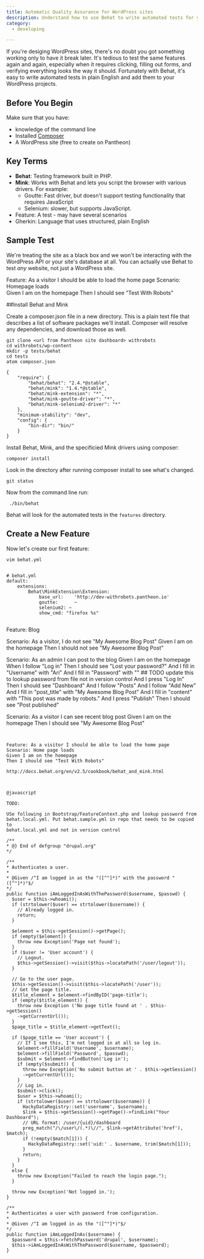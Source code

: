 ```yaml
---
title: Automatic Quality Assurance for WordPress sites
description: Understand how to use Behat to write automated tests for your WordPress sites. 
category:
  - developing

---
```


If you're desiging WordPress sites, there's no doubt you got something working only to have it break later. It's tedious to test the same features again and again, especially when it requires clicking, filling out forms, and verifying everything looks the way it should. Fortunately with Behat, it's easy to write automated tests in plain English and add them to your WordPress projects.

## Before You Begin
Make sure that you have:
* knowledge of the command line
* Installed [Composer](https://getcomposer.org/)
* A WordPress site (free to create on Pantheon)

## Key Terms
* **Behat**: Testing framework built in PHP.
* **Mink**: Works with Behat and lets you script the browser with various drivers.
For example:
    - Goutte: Fast driver, but doesn't support testing functionality that requires JavaScript
    - Selenium: slower, but supports JavaScript.
* Feature: A test - may have several scenarios
* Gherkin: Language that uses structured, plain English 


## Sample Test


We're treating the site as a black box and we won't be interacting with the WordPress API or your site's database at all. You can actually use Behat to test *any* website, not just a WordPress site.
 
 
Feature: As a visitor I should be able to load the home page
Scenario: Homepage loads  
Given I am on the homepage
Then I should see "Test With Robots"

##Install Behat and Mink

Create a composer.json file in a new directory. This is a plain text file that describes a list of software packages
we'll install. Composer will resolve any dependencies, and download those as well.


```
git clone <url from Pantheon site dashboard> withrobots
cd withrobots/wp-content
mkdir -p tests/behat
cd tests
atom composer.json

{
    "require": {  
        "behat/behat": "2.4.*@stable",  
        "behat/mink": "1.4.*@stable",  
        "behat/mink-extension": "*",  
        "behat/mink-goutte-driver": "*",  
        "behat/mink-selenium2-driver": "*"  
    },  
    "minimum-stability": "dev",  
    "config": {  
        "bin-dir": "bin/"  
    }  
}  
```
Install Behat, Mink, and the specificied Mink drivers using composer:

`composer install`

Look in the directory after running composer install to see what's changed.


`git status`


Now from the command line run:

```
 ./bin/behat
```

Behat will look for the automated tests in the `features` directory.

## Create a New Feature

Now let's create our first feature:

```
vim behat.yml


# behat.yml
default:
    extensions:
        Behat\MinkExtension\Extension:
            base_url:    'http://dev-withrobots.pantheon.io'
            goutte:      ~
            selenium2: ~
            show_cmd: "firefox %s"


```
Feature: Blog

Scenario: As a visitor, I do not see "My Awesome Blog Post"
Given I am on the homepage
Then I should not see "My Awesome Blog Post"

Scenario: As an admin I can post to the blog
Given I am on the homepage
When I follow "Log in"
Then I should see "Lost your password?"
And I fill in "Username" with "Ari"
And I fill in "Password" with ""  ## TODO update this to lookup password from file not in version control
And I press "Log In"
Then I should see "Dashboard"
And I follow "Posts"
And I follow "Add New"
And I fill in "post_title" with "My Awesome Blog Post"
And I fill in "content" with "This post was made by robots."
And I press "Publish"
Then I should see "Post published"

Scenario: As a visitor I can see recent blog post
Given I am on the homepage
Then I should see "My Awesome Blog Post"

```


Feature: As a visitor I should be able to load the home page
Scenario: Home page loads
Given I am on the homepage
Then I should see "Test With Robots"

http://docs.behat.org/en/v2.5/cookbook/behat_and_mink.html



@javascript

TODO:

USe following in Bootstrap/FeatureContext.php and lookup password from behat.local.yml. Put behat.sample.yml in repo that needs to be copied to
behat.local.yml and not in version control

/**
* @} End of defgroup "drupal.org"
*/

/**
* Authenticates a user.
*
* @Given /^I am logged in as the "([^"]*)" with the password "([^"]*)"$/
*/
public function iAmLoggedInAsWithThePassword($username, $passwd) {
  $user = $this->whoami();
  if (strtolower($user) == strtolower($username)) {
    // Already logged in.
    return;
  }

  $element = $this->getSession()->getPage();
  if (empty($element)) {
    throw new Exception('Page not found');
  }
  if ($user != 'User account') {
    // Logout.
    $this->getSession()->visit($this->locatePath('/user/logout'));
  }

  // Go to the user page.
  $this->getSession()->visit($this->locatePath('/user'));
  // Get the page title.
  $title_element = $element->findByID('page-title');
  if (empty($title_element)) {
    throw new Exception ('No page title found at ' . $this->getSession()
    ->getCurrentUrl());
  }
  $page_title = $title_element->getText();

  if ($page_title == 'User account') {
    // If I see this, I'm not logged in at all so log in.
    $element->fillField('Username', $username);
    $element->fillField('Password', $passwd);
    $submit = $element->findButton('Log in');
    if (empty($submit)) {
      throw new Exception('No submit button at ' . $this->getSession()
      ->getCurrentUrl());
    }
    // Log in.
    $submit->click();
    $user = $this->whoami();
    if (strtolower($user) == strtolower($username)) {
      HackyDataRegistry::set('username', $username);
      $link = $this->getSession()->getPage()->findLink("Your Dashboard");
      // URL format: /user/{uid}/dashboard
      preg_match("/\/user\/(.*)\//", $link->getAttribute('href'), $match);
      if (!empty($match[1])) {
        HackyDataRegistry::set('uid:' . $username, trim($match[1]));
      }
      return;
    }
  }
  else {
    throw new Exception("Failed to reach the login page.");
  }

  throw new Exception('Not logged in.');
}

/**
* Authenticates a user with password from configuration.
*
* @Given /^I am logged in as the "([^"]*)"$/
*/
public function iAmLoggedInAs($username) {
  $password = $this->fetchPassword('drupal', $username);
  $this->iAmLoggedInAsWithThePassword($username, $password);
}
